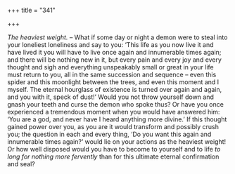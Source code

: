+++
title = "341"

+++

*The heaviest weight.* – What if some day or night a demon were to steal into your loneliest loneliness and say to you: ‘This life as you now live it and have lived it you will have to live once again and innumerable times again; and there will be nothing new in it, but every pain and every joy and every thought and sigh and everything unspeakably small or great in your life must return to you, all in the same succession and sequence – even this spider and this moonlight between the trees, and even this moment and I myself. The eternal hourglass of existence is turned over again and again, and you with it, speck of dust\!’ Would you not throw yourself down and gnash your teeth and curse the demon who spoke thus? Or have you once experienced a tremendous moment when you would have answered him: ‘You are a god, and never have I heard anything more divine.’ If this thought gained power over you, as you are it would transform and possibly crush you; the question in each and every thing, ‘Do you want this again and innumerable times again?’ would lie on your actions as the heaviest weight\! Or how well disposed would you have to become to yourself and to life *to long for nothing more fervently* than for this ultimate eternal confirmation and seal?


